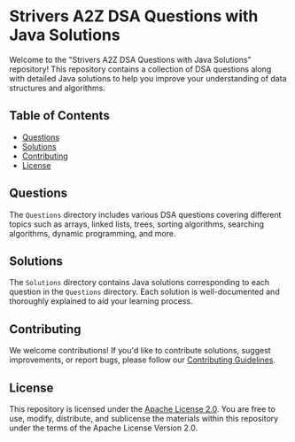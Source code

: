 # Strivers A2Z DSA Questions with Java Solutions

Welcome to the "Strivers A2Z DSA Questions with Java Solutions" repository! This repository contains a collection of DSA questions along with detailed Java solutions to help you improve your understanding of data structures and algorithms.

## Table of Contents
- [Questions](#questions)
- [Solutions](#solutions)
- [Contributing](#contributing)
- [License](#license)

## Questions
The `Questions` directory includes various DSA questions covering different topics such as arrays, linked lists, trees, sorting algorithms, searching algorithms, dynamic programming, and more.

## Solutions
The `Solutions` directory contains Java solutions corresponding to each question in the `Questions` directory. Each solution is well-documented and thoroughly explained to aid your learning process.

## Contributing
We welcome contributions! If you'd like to contribute solutions, suggest improvements, or report bugs, please follow our [Contributing Guidelines](CONTRIBUTING.md).

## License
This repository is licensed under the [Apache License 2.0](LICENSE). You are free to use, modify, distribute, and sublicense the materials within this repository under the terms of the Apache License Version 2.0.
